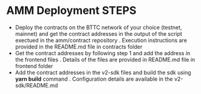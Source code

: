 # AMM Deployment STEPS

- Deploy the contracts on the BTTC network of your choice (testnet, mainnet) and get the contract addresses in the output of the script exectued in the amm/contract repository . Execution instructions are provided in the README.md file in contracts folder
- Get the contract addresses by following step 1 and add the address in the frontend files . Details of the files are provided in  README.md file in frontend folder
- Add the contract addresses in the v2-sdk files and build the sdk using **yarn build** command . Configuration details are available in the v2-sdk/README.md
